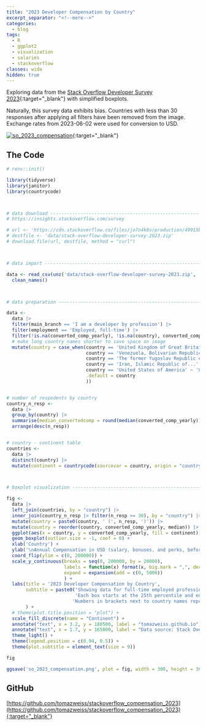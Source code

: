 ```yaml
---
title: "2023 Developer Compensation by Country"
excerpt_separator: "<!--more-->"
categories:
  - blog
tags:
  - R
  - ggplot2
  - visualization
  - salaries
  - stackoverflow
classes: wide
hidden: true
---
```



Exploring data from the [Stack Overflow Developer Survey 2023](https://survey.stackoverflow.co/2023/){:target="_blank"} with simplified boxplots.

Naturally, this survey data exhibits bias.
Countries with less than 30 responses after applying all filters have been removed from the image.
Exchange rates from 2023-06-02 were used for conversion to USD.


[![so_2023_compensation]({{site.url}}/assets/images/so_2023_compensation.png)]({{site.url}}/assets/images/so_2023_compensation.png){:target="_blank"}

## The Code

``` r
# renv::init()

library(tidyverse)
library(janitor)
library(countrycode)



# data download -----------------------------------------------------------
# https://insights.stackoverflow.com/survey

# url <- 'https://cdn.stackoverflow.co/files/jo7n4k8s/production/49915bfd46d0902c3564fd9a06b509d08a20488c.zip/stack-overflow-developer-survey-2023.zip'
# destfile <- 'data/stack-overflow-developer-survey-2023.zip'
# download.file(url, destfile, method = "curl")



# data import -------------------------------------------------------------

data <- read_csv(unz('data/stack-overflow-developer-survey-2023.zip', 'survey_results_public.csv')) |>
  clean_names() 



# data preparation -----------------------------------------------------------

data <- 
  data |> 
  filter(main_branch == 'I am a developer by profession') |> 
  filter(employment == 'Employed, full-time') |>
  filter(!is.na(converted_comp_yearly), !is.na(country), converted_comp_yearly > 0) |> 
  # make long country names shorter to save space on image
  mutate(country = case_when(country == 'United Kingdom of Great Britain and Northern Ireland' ~ 'United Kingdom',
                             country == 'Venezuela, Bolivarian Republic of...' ~ 'Venezuela',
                             country == 'The former Yugoslav Republic of Macedonia' ~ 'North Macedonia',
                             country == 'Iran, Islamic Republic of...' ~ 'Iran',
                             country == 'United States of America' ~ 'United States',
                             .default = country
                             ))


# number of respodents by country
country_n_resp <- 
  data |> 
  group_by(country) |> 
  summarise(median_convertedcomp = round(median(converted_comp_yearly)), n_resp = n()) |> 
  arrange(desc(n_resp))


# country - continent table
countries <- 
  data |> 
  distinct(country) |> 
  mutate(continent = countrycode(sourcevar = country, origin = "country.name", destination = "continent"))



# boxplot visualization ---------------------------------------------------

fig <- 
  data |> 
  left_join(countries, by = "country") |> 
  inner_join(country_n_resp |> filter(n_resp >= 30), by = "country") |> 
  mutate(country = paste0(country, ' (', n_resp, ')')) |> 
  mutate(country = reorder(country, converted_comp_yearly, median)) |> 
  ggplot(aes(x = country, y = converted_comp_yearly, fill = continent)) + 
  geom_boxplot(outlier.size = -1, coef = 0) +
  xlab('Country') +
  ylab('\nAnnual Compensation in USD (salary, bonuses, and perks, before taxes and deductions)') +
  coord_flip(ylim = c(0, 200000)) +
  scale_y_continuous(breaks = seq(0, 200000, by = 20000), 
                     labels = function(x) format(x, big.mark = ",", decimal.mark = '.', scientific = FALSE),
                     expand = expansion(add = c(0, 5000))
                     ) +
  labs(title = '2023 Developer Compensation by Country',
       subtitle = paste0('Showing data for full-time employed professional developers, excluding freelancers, part-time employees and students.\n',
                         'Each box starts at the 25th percentile and ends at the 75th percentile. The line inside the box shows the median compensation.\n',
                        'Numbers in brackets next to country names represent sample sizes.')
       ) +
  # theme(plot.title.position = "plot") +
  scale_fill_discrete(name = "Continent") +
  annotate("text", x = 3.2, y = 188500, label = "tomazweiss.github.io") + 
  annotate("text", x = 1.7, y = 165800, label = "Data source: Stack Overflow Developer Survey 2023") +
  theme_light() +
  theme(legend.position = c(0.94, 0.5)) +
  theme(plot.subtitle = element_text(size = 9))

fig

ggsave('so_2023_compensation.png', plot = fig, width = 300, height = 300, units = 'mm', dpi = 'retina')

```

## GitHub
[https://github.com/tomazweiss/stackoverflow_compensation_2023](https://github.com/tomazweiss/stackoverflow_compensation_2023){:target="_blank"}


